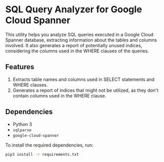 # SQL Query Analyzer for Google Cloud Spanner

This utility helps you analyze SQL queries executed in a Google Cloud Spanner database, extracting information about the tables and columns involved. It also generates a report of potentially unused indices, considering the columns used in the WHERE clauses of the queries.

## Features

1. Extracts table names and columns used in SELECT statements and WHERE clauses.
2. Generates a report of indices that might not be utilized, as they don't contain columns used in the WHERE clause.

## Dependencies

- Python 3
- `sqlparse`
- `google-cloud-spanner`

To install the required dependencies, run:

```bash
pip3 install -r requirements.txt
